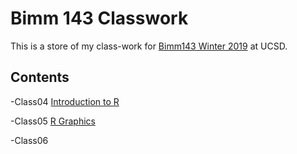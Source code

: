 # Bimm 143 Classwork

This is a store of my class-work for [Bimm143 Winter 2019](https://bioboot.github.io/bimm143_W19/) at UCSD.

## Contents
-Class04 [Introduction to R]()

-Class05 [R Graphics]()

-Class06
